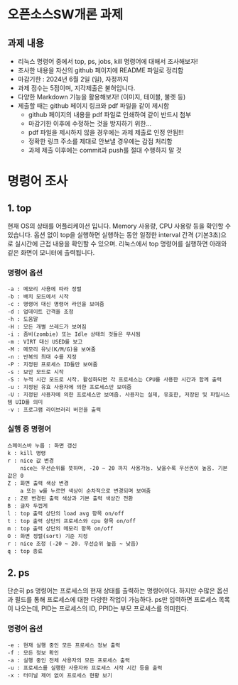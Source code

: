 # 오픈소스SW개론 과제
## 과제 내용
- 리눅스 명령어 중에서 top, ps, jobs, kill 명령어에 대해서 조사해보자!
- 조사한 내용을 자신의 github 페이지에 README 파일로 정리함
- 마감기한 : 2024년 6월 2일 (일), 자정까지
- 과제 점수는 5점이며, 지각제출은 불허입니다.
- 다양한 Markdown 기능을 활용해보자! (이미지, 테이블, 불렛 등)
- 제출할 때는 github 페이지 링크와 pdf 파일을 같이 제시함
  * github 페이지의 내용을 pdf 파일로 인쇄하여 같이 반드시 첨부
  * 마감기한 이후에 수정하는 것을 방지하기 위한...
  * pdf 파일을 제시하지 않을 경우에는 과제 제출로 인정 안됨!!!
  * 정확한 링크 주소를 제대로 안보낼 경우에는 감점 처리함
  * 과제 제출 이후에는 commit과 push를 절대 수행하지 말 것
# 명령어 조사
 ## 1. top
현재 OS의 상태를 어플리케이션 입니다. Memory 사용량, CPU 사용량 등을 확인할 수 있습니다. 옵션 없이 top을 실행하면 실행하는 동안 일정한 interval 간격 (기본3초)으로 실시간에 근접 내용을 확인할 수 있으며. 리눅스에서 top 명령어를 실행하면 아래와 깉은 화면이 모니터에 출력됩니다.
### 명령어 옵션
```
-a : 메모리 사용에 따라 정렬
-b : 배치 모드에서 시작
-c : 명령어 대신 명령어 라인을 보여줌
-d : 업데이트 간격을 조정
-h : 도움말
-H : 모든 개별 쓰레드가 보여짐
-i : 좀비(zombie) 또는 Idle 상태의 것들은 무시됨
-m : VIRT 대신 USED를 보고
-M : 메모리 유닛(K/M/G)을 보여줌
-n : 반복의 최대 수를 지정
-P : 지정된 프로세스 ID들만 보여줌
-s : 보안 모드로 시작
-S : 누적 시간 모드로 시작. 활성화되면 각 프로세스는 CPU를 사용한 시간과 함께 출력
-u : 지정된 유효 사용자에 의한 프로세스만 보여줌
-U : 지정된 사용자에 의한 프로세스만 보여줌. 사용자는 실제, 유효한, 저장된 및 파일시스템 UID를 의미
-v : 프로그램 라이브러리 버전을 출력
```
### 실행 중 명령어
```
스페이스바 누름 : 화면 갱신
k : kill 명령 
r : nice 값 변경
    nice는 우선순위를 뜻하며, -20 ~ 20 까지 사용가능. 낮을수록 우선권이 높음. 기본값은 0
Z : 화면 출력 색상 변경
    a 또는 w를 누르면 색상이 순차적으로 변경되며 보여줌
z : Z로 변경된 출력 색상과 기본 출력 색상간 전환
B : 글자 두껍게
l : top 출력 상단의 load avg 항목 on/off
t : top 출력 상단의 프로세스와 cpu 항목 on/off
m : top 출력 상단의 메모리 항목 on/off
O : 화면 정렬(sort) 기준 지정
r : nice 조정 (-20 ~ 20. 우선순위 높음 ~ 낮음)
q : top 종료
```
## 2. ps
단순히 ps 명령어는 프로세스의 현재 상태를 출력하는 명령어이다. 하지만 수많은 옵션과 필드를 통해 프로세스에 대한 다양한 작업이 가능하다. ps만 입력하면 프로세스 목록이 나오는데, PID는 프로세스의 ID, PPID는 부모 프로세스를 의미한다.
### 명령어 옵션
```
-e : 현재 실행 중인 모든 프로세스 정보 출력
-f : 모든 정보 확인
-a : 실행 중인 전체 사용자의 모든 프로세스 출력
-u : 프로세스를 실행한 사용자와 프로세스 시작 시간 등을 출력
-x : 터미널 제어 없이 프로세스 현황 보기
```
